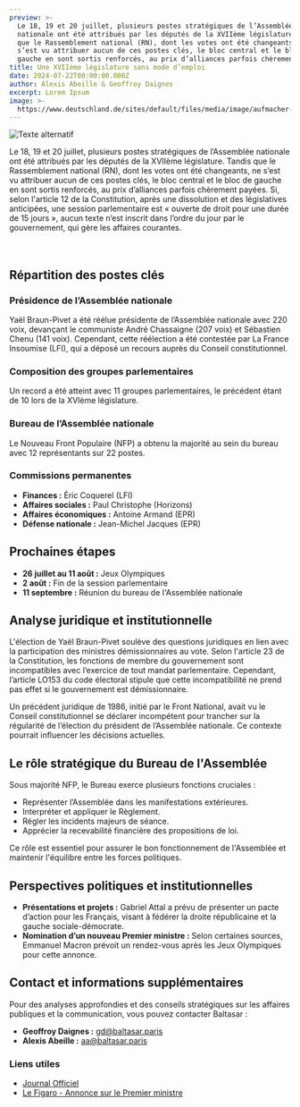 ```yaml
---
preview: >-
  Le 18, 19 et 20 juillet, plusieurs postes stratégiques de l’Assemblée
  nationale ont été attribués par les députés de la XVIIème législature. Tandis
  que le Rassemblement national (RN), dont les votes ont été changeants, ne
  s’est vu attribuer aucun de ces postes clés, le bloc central et le bloc de
  gauche en sont sortis renforcés, au prix d’alliances parfois chèrement payées.
title: Une XVIIème législature sans mode d’emploi
date: 2024-07-22T00:00:00.000Z
author: Alexis Abeille & Geoffroy Daignes
excerpt: Lorem Ipsum
image: >-
  https://www.deutschland.de/sites/default/files/media/image/aufmacher-473209048.jpg
---
```


![Texte alternatif](https://www.deutschland.de/sites/default/files/media/image/aufmacher-473209048.jpg "Titre facultatif")

Le 18, 19 et 20 juillet, plusieurs postes stratégiques de l’Assemblée nationale ont été attribués par les députés de la XVIIème législature. Tandis que le Rassemblement national (RN), dont les votes ont été changeants, ne s’est vu attribuer aucun de ces postes clés, le bloc central et le bloc de gauche en sont sortis renforcés, au prix d’alliances parfois chèrement payées.
Si, selon l'article 12 de la Constitution, après une dissolution et des législatives anticipées, une session parlementaire est « ouverte de droit pour une durée de 15 jours », aucun texte n’est inscrit dans l’ordre du jour par le gouvernement, qui gère les affaires courantes. <br/><br/><br/>

## Répartition des postes clés

### Présidence de l’Assemblée nationale

Yaël Braun-Pivet a été réélue présidente de l’Assemblée nationale avec 220 voix, devançant le communiste André Chassaigne (207 voix) et Sébastien Chenu (141 voix). Cependant, cette réélection a été contestée par La France Insoumise (LFI), qui a déposé un recours auprès du Conseil constitutionnel.

### Composition des groupes parlementaires

Un record a été atteint avec 11 groupes parlementaires, le précédent étant de 10 lors de la XVIème législature.

### Bureau de l’Assemblée nationale

Le Nouveau Front Populaire (NFP) a obtenu la majorité au sein du bureau avec 12 représentants sur 22 postes.

### Commissions permanentes

* **Finances :** Éric Coquerel (LFI)
* **Affaires sociales :** Paul Christophe (Horizons)
* **Affaires économiques :** Antoine Armand (EPR)
* **Défense nationale :** Jean-Michel Jacques (EPR)

## Prochaines étapes

* **26 juillet au 11 août :** Jeux Olympiques
* **2 août :** Fin de la session parlementaire
* **11 septembre :** Réunion du bureau de l'Assemblée nationale

## Analyse juridique et institutionnelle

L'élection de Yaël Braun-Pivet soulève des questions juridiques en lien avec la participation des ministres démissionnaires au vote. Selon l'article 23 de la Constitution, les fonctions de membre du gouvernement sont incompatibles avec l’exercice de tout mandat parlementaire. Cependant, l’article LO153 du code électoral stipule que cette incompatibilité ne prend pas effet si le gouvernement est démissionnaire.

Un précédent juridique de 1986, initié par le Front National, avait vu le Conseil constitutionnel se déclarer incompétent pour trancher sur la régularité de l’élection du président de l’Assemblée nationale. Ce contexte pourrait influencer les décisions actuelles.

## Le rôle stratégique du Bureau de l'Assemblée

Sous majorité NFP, le Bureau exerce plusieurs fonctions cruciales :

* Représenter l’Assemblée dans les manifestations extérieures.
* Interpréter et appliquer le Règlement.
* Régler les incidents majeurs de séance.
* Apprécier la recevabilité financière des propositions de loi.

Ce rôle est essentiel pour assurer le bon fonctionnement de l'Assemblée et maintenir l'équilibre entre les forces politiques.

## Perspectives politiques et institutionnelles

* **Présentations et projets :** Gabriel Attal a prévu de présenter un pacte d’action pour les Français, visant à fédérer la droite républicaine et la gauche sociale-démocrate.
* **Nomination d’un nouveau Premier ministre :** Selon certaines sources, Emmanuel Macron prévoit un rendez-vous après les Jeux Olympiques pour cette annonce.

## Contact et informations supplémentaires

Pour des analyses approfondies et des conseils stratégiques sur les affaires publiques et la communication, vous pouvez contacter Baltasar :

* **Geoffroy Daignes :** [gd@baltasar.paris](mailto:gd@baltasar.paris)
* **Alexis Abeille :** [aa@baltasar.paris](mailto:aa@baltasar.paris)

### Liens utiles

* [Journal Officiel](https://www.legifrance.gouv.fr/jorf/id/JORFTEXT000050029170)
* [Le Figaro - Annonce sur le Premier ministre](https://www.lefigaro.fr/politique/pour-nommer-un-premier-ministre-emmanuel-macron-donne-rendez-vous-apres-les-jeux-olympiques-20240719)
